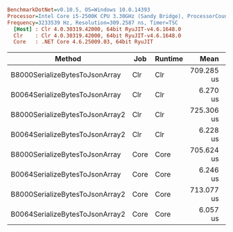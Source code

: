 ``` ini

BenchmarkDotNet=v0.10.5, OS=Windows 10.0.14393
Processor=Intel Core i5-2500K CPU 3.30GHz (Sandy Bridge), ProcessorCount=4
Frequency=3233539 Hz, Resolution=309.2587 ns, Timer=TSC
  [Host] : Clr 4.0.30319.42000, 64bit RyuJIT-v4.6.1648.0
  Clr    : Clr 4.0.30319.42000, 64bit RyuJIT-v4.6.1648.0
  Core   : .NET Core 4.6.25009.03, 64bit RyuJIT


```
 |                          Method |  Job | Runtime |       Mean |      Error |     StdDev |        Min |        Max |     Median | Rank |    Gen 0 | Allocated |
 |-------------------------------- |----- |-------- |-----------:|-----------:|-----------:|-----------:|-----------:|-----------:|-----:|---------:|----------:|
 |  B8000SerializeBytesToJsonArray |  Clr |     Clr | 709.285 us |  7.7037 us |  6.8291 us | 700.721 us | 727.546 us | 708.230 us |    3 | 110.2865 | 369.58 kB |
 |  B0064SerializeBytesToJsonArray |  Clr |     Clr |   6.270 us |  0.1167 us |  0.1637 us |   5.987 us |   6.593 us |   6.284 us |    2 |   0.9939 |   3.34 kB |
 | B8000SerializeBytesToJsonArray2 |  Clr |     Clr | 725.306 us |  4.6631 us |  3.8939 us | 721.126 us | 735.917 us | 724.699 us |    4 | 110.2865 | 369.69 kB |
 | B0064SerializeBytesToJsonArray2 |  Clr |     Clr |   6.228 us |  0.1268 us |  0.1778 us |   6.055 us |   6.688 us |   6.157 us |    2 |   0.9842 |   3.33 kB |
 |  B8000SerializeBytesToJsonArray | Core |    Core | 705.624 us |  5.5324 us |  4.6198 us | 697.881 us | 711.692 us | 705.501 us |    3 | 110.0260 | 368.86 kB |
 |  B0064SerializeBytesToJsonArray | Core |    Core |   6.246 us |  0.1231 us |  0.1685 us |   6.027 us |   6.603 us |   6.226 us |    2 |   0.9923 |    3.3 kB |
 | B8000SerializeBytesToJsonArray2 | Core |    Core | 713.077 us | 11.6304 us | 10.8791 us | 701.225 us | 735.819 us | 709.307 us |    3 | 110.0260 | 368.83 kB |
 | B0064SerializeBytesToJsonArray2 | Core |    Core |   6.057 us |  0.1202 us |  0.1336 us |   5.788 us |   6.207 us |   6.092 us |    1 |   0.9959 |   3.33 kB |
